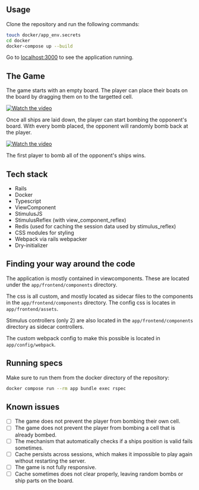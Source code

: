 ## Usage

Clone the repository and run the following commands:

```sh
touch docker/app_env.secrets
cd docker
docker-compose up --build
```

Go to [localhost:3000](http://localhost:3000) to see the application running.

## The Game

The game starts with an empty board. The player can place their boats on the board by dragging them on to the targetted cell.

[![Watch the video](https://cdn.loom.com/sessions/thumbnails/595772e44c5c4c70a7b02e628ca3189f-with-play.gif)](https://www.loom.com/embed/595772e44c5c4c70a7b02e628ca3189f)

Once all ships are laid down, the player can start bombing the opponent's board. With every bomb placed, the opponent will randomly bomb back at the player.

[![Watch the video](https://cdn.loom.com/sessions/thumbnails/051a5c7df24140a594022b3035c6354e-with-play.gif)](https://www.loom.com/embed/051a5c7df24140a594022b3035c6354e)


The first player to bomb all of the opponent's ships wins.

## Tech stack

- Rails
- Docker
- Typescript
- ViewComponent
- StimulusJS
- StimulusReflex (with view_component_reflex)
- Redis (used for caching the session data used by stimulus_reflex)
- CSS modules for styling
- Webpack via rails webpacker
- Dry-initializer

## Finding your way around the code

The application is mostly contained in viewcomponents. These are located under the `app/frontend/components` directory.

The css is all custom, and mostly located as sidecar files to the components in the `app/frontend/components` directory. The config css is locates in `app/frontend/assets`.

Stimulus controllers (only 2) are also located in the `app/frontend/components` directory as sidecar controllers.

The custom webpack config to make this possible is located in `app/config/webpack`.


## Running specs

Make sure to run them from the docker directory of the repository:

```sh
docker compose run --rm app bundle exec rspec
```

## Known issues

- [ ] The game does not prevent the player from bombing their own cell.
- [ ] The game does not prevent the player from bombing a cell that is already bombed.
- [ ] The mechanism that automatically checks if a ships position is valid fails sometimes.
- [ ] Cache persists across sessions, which makes it impossible to play again without restarting the server.
- [ ] The game is not fully responsive.
- [ ] Cache sometimes does not clear properly, leaving random bombs or ship parts on the board.
